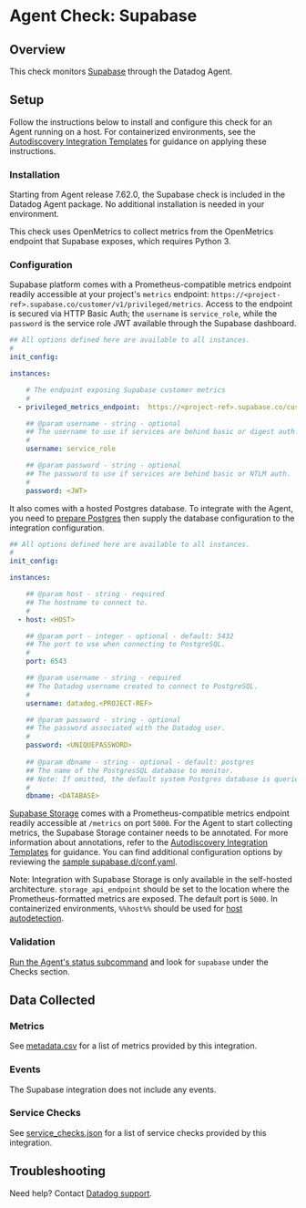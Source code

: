 # Agent Check: Supabase

## Overview

This check monitors [Supabase][1] through the Datadog Agent. 

## Setup

Follow the instructions below to install and configure this check for an Agent running on a host. For containerized environments, see the [Autodiscovery Integration Templates][3] for guidance on applying these instructions.

### Installation

Starting from Agent release 7.62.0, the Supabase check is included in the Datadog Agent package. No additional installation is needed in your environment.

This check uses OpenMetrics to collect metrics from the OpenMetrics endpoint that Supabase exposes, which requires Python 3.

### Configuration

Supabase platform comes with a Prometheus-compatible metrics endpoint readily accessible at your project's `metrics` endpoint: `https://<project-ref>.supabase.co/customer/v1/privileged/metrics`. Access to the endpoint is secured via HTTP Basic Auth; the `username` is `service_role`, while the `password` is the service role JWT available through the Supabase dashboard.

```yaml
## All options defined here are available to all instances.
#
init_config:

instances:

    # The endpoint exposing Supabase customer metrics
    #
  - privileged_metrics_endpoint:  https://<project-ref>.supabase.co/customer/v1/privileged/metrics

    ## @param username - string - optional
    ## The username to use if services are behind basic or digest auth.
    #
    username: service_role

    ## @param password - string - optional
    ## The password to use if services are behind basic or NTLM auth.
    #
    password: <JWT>
```

It also comes with a hosted Postgres database. To integrate with the Agent, you need to [prepare Postgres][10] then supply the database configuration to the integration configuration. 
```yaml
## All options defined here are available to all instances.
#
init_config:

instances:

    ## @param host - string - required
    ## The hostname to connect to.
    #
  - host: <HOST>

    ## @param port - integer - optional - default: 5432
    ## The port to use when connecting to PostgreSQL.
    #
    port: 6543

    ## @param username - string - required
    ## The Datadog username created to connect to PostgreSQL.
    #
    username: datadog.<PROJECT-REF>

    ## @param password - string - optional
    ## The password associated with the Datadog user.
    #
    password: <UNIQUEPASSWORD>
    
    ## @param dbname - string - optional - default: postgres
    ## The name of the PostgresSQL database to monitor.
    ## Note: If omitted, the default system Postgres database is queried.
    #
    dbname: <DATABASE>
```

[Supabase Storage][11] comes with a Prometheus-compatible metrics endpoint readily accessible at `/metrics` on port `5000`. For the Agent to start collecting metrics, the Supabase Storage container needs to be annotated. For more information about annotations, refer to the [Autodiscovery Integration Templates][3] for guidance. You can find additional configuration options by reviewing the [sample supabase.d/conf.yaml][4].

Note: Integration with Supabase Storage is only available in the self-hosted architecture. `storage_api_endpoint` should be set to the location where the Prometheus-formatted metrics are exposed. The default port is `5000`. In containerized environments, `%%host%%` should be used for [host autodetection][3].

### Validation

[Run the Agent's status subcommand][6] and look for `supabase` under the Checks section.

## Data Collected

### Metrics

See [metadata.csv][7] for a list of metrics provided by this integration.

### Events

The Supabase integration does not include any events.

### Service Checks

See [service_checks.json][8] for a list of service checks provided by this integration.

## Troubleshooting

Need help? Contact [Datadog support][9].


[1]: https://supabase.com/docs
[2]: https://app.datadoghq.com/account/settings/agent/latest
[3]: https://docs.datadoghq.com/agent/kubernetes/integrations/
[4]: https://github.com/DataDog/integrations-core/blob/master/supabase/datadog_checks/supabase/data/conf.yaml.example
[5]: https://docs.datadoghq.com/agent/guide/agent-commands/#start-stop-and-restart-the-agent
[6]: https://docs.datadoghq.com/agent/guide/agent-commands/#agent-status-and-information
[7]: https://github.com/DataDog/integrations-core/blob/master/supabase/metadata.csv
[8]: https://github.com/DataDog/integrations-core/blob/master/supabase/assets/service_checks.json
[9]: https://docs.datadoghq.com/help/
[10]: https://docs.datadoghq.com/integrations/postgres/?tab=host#prepare-postgres
[11]: https://github.com/supabase/storage/tree/master
